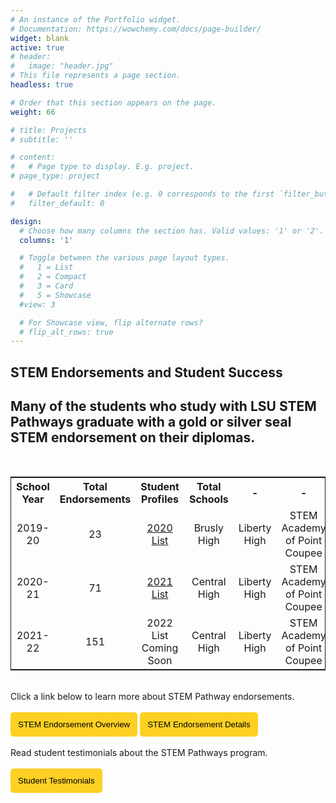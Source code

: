```yaml
---
# An instance of the Portfolio widget.
# Documentation: https://wowchemy.com/docs/page-builder/
widget: blank
active: true
# header:
#   image: "header.jpg"
# This file represents a page section.
headless: true

# Order that this section appears on the page.
weight: 66

# title: Projects
# subtitle: ''

# content:
#   # Page type to display. E.g. project.
# page_type: project

#   # Default filter index (e.g. 0 corresponds to the first `filter_button` instance below).
#   filter_default: 0

design:
  # Choose how many columns the section has. Valid values: '1' or '2'.
  columns: '1'

  # Toggle between the various page layout types.
  #   1 = List
  #   2 = Compact
  #   3 = Card
  #   5 = Showcase
  #view: 3

  # For Showcase view, flip alternate rows?
  # flip_alt_rows: true
---
```


## **STEM Endorsements and Student Success**
## Many of the students who study with LSU STEM Pathways graduate with a gold or silver seal STEM endorsement on their diplomas. 
<br>

<table style= "border: 1px solid; text-align: center;" >
<tr>
<th> School Year </th>
<th> Total Endorsements </th>
<th> Student Profiles </th>
<th> Total Schools </th>
<th>-</th>
<th>-</th>
<th>-</th>
<th>-</th>
<th>-</th>
<th>-</th>
<th>-</th>
<th>-</th>
<th>-</th>

</tr>
<tr>
<td> 2019-20</td>
<td> 23 </td>
<td> <a href = "https://www.louisianabelieves.com/docs/default-source/academics/2020-stem-endorsement-graduates.pdf?sfvrsn=85e9981f_2" target = "_blank">2020 List </a> </td>
<td>Brusly High</td>
<td>Liberty High</td>
<td> STEM Academy of Point Coupee </td>
<td></td>
<td></td>
<td></td>
<td></td>
<td></td>
<td></td>
<td></td>
</tr>

<tr>
<td> 2020-21</td>
<td> 71 </td>
<td> <a href = "https://endorsements.lsupathways.com/" target = "_blank">2021 List </a> </td>
<td>Central High</td>
<td>Liberty High</td>
<td> STEM Academy of Point Coupee </td>
<td> St. John the Baptist</td>
<td> Peabody Magnet High</td>
<td> Denham Springs High</td>
<td></td>
<td></td>
<td></td>
<td></td>
</tr>

<tr>
<td> 2021-22</td>
<td> 151 </td>
<td> 2022 List Coming Soon</td>
<td>Central High</td>
<td>Liberty High</td>
<td> STEM Academy of Point Coupee </td>
<td> St. John the Baptist</td>
<td>Benjamin Franklin High</td>
<td> Denham Springs High</td>
<td>St. James</td>
<td> Haynes Academy </td>
<td> Rapides CTEP</td>
<td> St. Martinville High</td>
</tr>
</table>

<br>
Click a link below to learn more about STEM Pathway endorsements.
<br>
<br>
<a href="../../brochures/Slide-Overview.pdf" target="_blank"><button style= "background-color:#fdd023; border: none ; border-radius: 5px; padding: 12px">STEM Endorsement Overview</button></a> <a href="../../brochures/Slide-Endorsements.pdf" target="_blank"><button style= "background-color:#fdd023; border: none ; border-radius: 5px; padding: 12px">STEM Endorsement Details</button></a> 
<br>
<br>
Read student testimonials about the STEM Pathways program.
<br>
<br>
<a href="../../brochures/Slide-StudentSuccess.pdf" target="_blank"><button style= "background-color:#fdd023; border: none ; border-radius: 5px; padding: 12px"> Student Testimonials </button></a> 
<br></br>
 